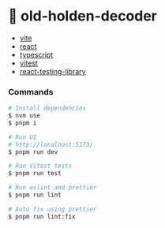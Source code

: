 # :lion: old-holden-decoder

- [vite](https://vitejs.dev/)
- [react](https://react.dev/)
- [typescript](https://www.typescriptlang.org/)
- [vitest](https://vitest.dev/)
- [react-testing-library](https://testing-library.com/docs/react-testing-library/intro/)

### Commands

```sh
# Install dependencies
$ nvm use
$ pnpm i

# Run UI
# http://localhost:5173/
$ pnpm run dev

# Run Vitest tests
$ pnpm run test

# Run eslint and prettier
$ pnpm run lint

# Auto fix using prettier
$ pnpm run lint:fix
```
